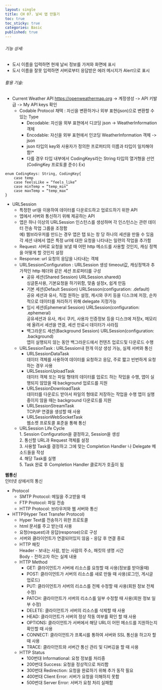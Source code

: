```yaml
---
layout: single
title: CH 07. 날씨 앱 만들기
toc: true
toc_sticky: true
categories: Basic 
published: true
---
```


###### 기능 상세:
- 도시 이름을 입력하면 현재 날씨 정보를 가져와 화면에 표시
- 도시 이름을 잘못 입력하면 서버로부터 응답받은 에러 메시지가 Alert으로 표시

###### 활용 기술:
- Current Weather API
https://openweathermap.org -> 계정생성 -> API 키발급 -> My API keys 확인
	* Codable Protocol 채택
		: 자신을 변환하거나 외부 표현(json)으로 변환할 수 있는 Type
		- Decodable: 자신을 외부 표현에서 디코딩 json -> WeatherInformation 객체
		- Encodable: 자신을 외부 표현에서 인코딩 WeatherInformation 객체 -> json
		- json 타입의 key와 사용자가 정의한 프로퍼티의 이름과 타입이 일치해야함!*
		- 다를 경우 타입 내부에서 CodingKeys라는 String 타입의 열거형을 선언(CodingKey 프로토콜 준수) 
Ex) 
```
enum CodingKeys: String, CodingKey{
	case temp
	case feelsLike = “feels_like”
	case minTemp = “temp_min”
	case maxTemp = “temp_max”
}
```

- URLSession
    - 특정한 url을 이용하여 데이터를 다운로드하고 업로드하기 위한 API
    - 앱에서 서버와 통신하기 위해 제공하는 API
    - 앱은 하나 이상의 URLSession 인스턴스를 생성하며 각 인스턴스는 관련 데이터 전송 작업 그룹을 조정함<br/>예) 웹브라우저를 만드는 경우 앱은 탭 또는 창 당 하나의 세션을 만들 수 있음 각 세션 내에서 앱은 특정 url에 대한 요청을 나타내는 일련의 작업을 추가함
    - Request: 서버로 요청을 보낼 때 어떤 http 메소드를 사용할 것인지, 캐싱 정책을 어떻게 할 것인지 설정
    - Response: url 요청의 응답을 나타내는 객체
    - URLSessionConfiguration
       : URLSession 생성 timeout값, 캐싱정책과 추가적인 http 헤더와 같은 세션 프로퍼티를 구성
        - 공유 세션(Shared Session) URLSession.shared()<br/>
           싱글톤사용, 기본요청을 하기위함, 맞춤 설정x, 쉽게 만듬
        - 기본 세션(Default Session) URLSesson(configuration: .default)<br/>
           공유 세션과 유사, 직접 원하는 설정, 캐시와 쿠키 등을 디스크에 저장, 순차적으로 데이터를 처리하기 위해 delegate 지정가능
        - 임시 세션(Ephemeral Session) URLSession(configuration: .ephemeral)<br/>
           공유세션과 유사, 캐시 쿠키, 사용자 인증정보 등을 디스크에 저장x, 메모리에 올려서 세션을 연결, 세션 만료시 데이터가 사라짐
        - 백그라운드 세션(Background Session) URLSession(configuration: .background)<br/>
           앱이 실행되지 않는 동안 백그라운드에서 컨텐츠 업로드및 다운로드 수행
    - URLSessionTask
        : URLSession내 한개 이상 생성 가능, 실제 서버와 통신
        - URLSessionDataTask<br/>
          데이터 객체를 사용하여 데이터를 요청하고 응답, 주로 짧고 빈번하게 요청하는 경우 사용
        - URLSessionUploadTask<br/> 
          데이터 객체 또는 파일 형태의 데이터를 업로드 하는 작업을 수행, 앱이 실행되지 않았을 때 background 업로드를 지원 
        - URLSessionDownloadTask<br/> 
          데이터를 다운로드 받아서 파일의 형태로 저장하는 작업을 수행 앱이 실행중이지 않을 때는 background 다운로드를 지원
        - URLSessionStreamTask<br/>
          TCP/IP 연결을 생성할 때 사용 
        - URLSessionWebSocketTask<br/> 
          웹소켓 프로토콜 표준을 통해 통신
    - URLSession Life Cycle<br/>
		    1. Session Configuration을 결정하고, Session을 생성<br/>
		    2. 통신할 URL과 Request 객체를 설정<br/>
		    3. 사용할 Task를 결정하고 그에 맞는 Completion Handler 나 Delegate 메소드들을 작성<br/>
		    4. 해당 Task를 실행<br/>
		    5. Task 완료 후 Completion Handler 클로저가 호출이 됨<br/>

**웹통신**<br/>
인터넷 상에서의 통신<br/>
- Protocol 
	- SMTP Protocol: 메일을 주고받을 때 
	- FTP Protocol: 파일 전송
	- HTTP Protocol: 브라우저와 웹 서버와 통신
- HTTP(Hyper Text Transfer Protocol)
	- Hyper Text를 전송하기 위한 프로토콜
	- html 문서를 주고 받는데 사용
	- 요청(request)과 응답(response)으로 구성
	- 서버와 클라이언트가 연결되어있지 않음 - 응답 후 연결 종료
	- HTTP 패킷<br/>
	  Header - 보내는 사람, 받는 사람의 주소, 패킷의 생명 시간<br/>
	  Body - 전하고자 하는 실제 내용<br/>
	- HTTP Method
		- GET: 클라이언트가 서버에 리소스를 요청할 때 사용(정보를 받아올때)
		- POST: 클라이언트가 서버의 리소스를 새로 만들 때 사용(로그인, 게시글 업로드)
		- PUT: 클라이언트가 서버의 리소스를 전체 수정할 때 사용(회원 정보 전체 수정)
		- PATCH: 클라이언트가 서버의 리소스를 일부 수정할 때 사용(회원 정보 일부 수정)
		- DELETE: 클라이언트가 서버의 리소스를 삭제할 때 사용
		- HEAD: 클라이언트가 서버의 정상 작동 여부를 확인 할 때 사용
		- OPTIONS: 클라이언트가 서버에서 해당 URL이 어떤 메소드를 지원하는지 확인할 때 사용
		- CONNECT: 클라이언트가 프록시를 통하여 서버와 SSL 통신을 하고자 할 때 사용
		- TRACE: 클라이언트와 서버간 통신 관리 및 디버깅을 할 때 사용
	- HTTP Status
		- 100번대 Informational: 요청 정보를 처리중
		- 200번대 Success: 요청을 정상적으로 처리함
		- 300번대 Redirection: 요청을 완료하기 위해 추가 동작 필요
		- 400번대 Client Error: 서버가 요청을 이해하지 못함
		- 500번대 Server Error: 서버가 요청 처리 실패함
